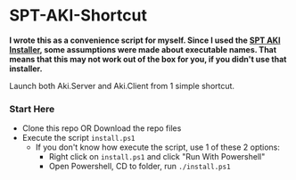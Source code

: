 # SPT-AKI-Shortcut

**I wrote this as a convenience script for myself.  Since I used the [SPT AKI Installer](https://hub.sp-tarkov.com/files/file/672-spt-aki-installer/), some assumptions were made about executable names.  That means that this may not work out of the box for you, if you didn't use that installer.**

Launch both Aki.Server and Aki.Client from 1 simple shortcut.

### Start Here
* Clone this repo OR Download the repo files
* Execute the script `install.ps1`
    * If you don't know how execute the script, use 1 of these 2 options:
        * Right click on `install.ps1` and click "Run With Powershell"
        * Open Powershell, CD to folder, run `./install.ps1`

